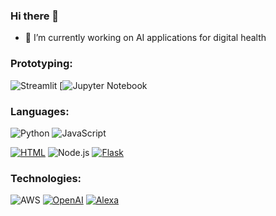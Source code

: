 ### Hi there 👋
- 🔭 I’m currently working on AI applications for digital health

### Prototyping:
![Streamlit](https://img.shields.io/badge/-Streamlit-000?&logo=Streamlit)
[![Jupyter Notebook](https://img.shields.io/badge/-Jupyter-Notebook-000?&logo=Jupyter)

### Languages: 
![Python](https://img.shields.io/badge/-Python-000?&logo=Python)
![JavaScript](https://img.shields.io/badge/-JavaScript-000?&logo=JavaScript)

[![HTML](https://img.shields.io/badge/HTML-5-orange.svg)](https://www.w3.org/TR/html52/)
![Node.js](https://img.shields.io/badge/-Node.js-000?&logo=node.js)
[![Flask](https://img.shields.io/badge/Flask-2.x-lightgrey.svg)](https://flask.palletsprojects.com/)

### Technologies:
![AWS](https://img.shields.io/badge/-AWS-000?&logo=Amazon-AWS&logoColor=F90)
[![OpenAI](https://img.shields.io/badge/OpenAI-GPT--3-orange.svg)](https://openai.com/)
[![Alexa](https://img.shields.io/badge/Alexa-Skill-blueviolet.svg)](https://developer.amazon.com/en-US/alexa)
